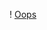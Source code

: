 ! [Oops](https://github.com/OmarSalka/Tech_Recruiter_App_Full_Stack_Redux/blob/master/client/src/img/features_part1.PNG)
